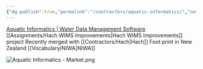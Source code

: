 ```yaml
---
{"dg-publish":true,"permalink":"/contractors/aquatic-informatics/","noteIcon":"","created":"2025-07-07T14:23:44.142-05:00"}
---
```


[Aquatic Informatics | Water Data Management Software](https://aquaticinformatics.com/)
[[Assignments/Hach WIMS Improvements\|Hach WIMS Improvements]] project
Recently merged with [[Contractors/Hach\|Hach]]
Foot print in New Zealand [[Vocabulary/NIWA\|NIWA]]

![Aquatic Informatics - Market.png](/img/user/Secondary/Images/Aquatic%20Informatics%20-%20Market.png)